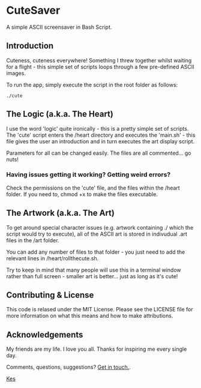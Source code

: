 CuteSaver
=========

A simple ASCII screensaver in Bash Script.


Introduction
------------

Cuteness, cuteness everywhere! Something I threw together whilst waiting for a flight - this simple set of scripts loops through a few pre-defined ASCII images.

To run the app, simply execute the script in the root folder as follows:

```bash:
./cute
```


The Logic (a.k.a. The Heart)
----------------------------

I use the word 'logic' quite ironically - this is a pretty simple set of scripts. The 'cute' script enters the /heart directory and executes the 'main.sh' - this file gives the user an introduction and in turn executes the art display script.

Parameters for all can be changed easily. The files are all commented... go nuts!

### Having issues getting it working? Getting weird errors?

Check the permissions on the 'cute' file, and the files within the /heart folder. If you need to, chmod +x to make the files executable.


The Artwork (a.k.a. The Art)
----------------------------

To get around special character issues (e.g. artwork containing ./ which the script would try to execute), all of the ASCII art is stored in indivudual .art files in the /art folder.

You can add any number of files to that folder - you just need to add the relevant lines in /heart/rollthecute.sh.

Try to keep in mind that many people will use this in a terminal window rather than full screen - smaller art is better... just as long as it's cute!


Contributing & License
--------------

This code is relased under the MIT License. Please see the LICENSE file for more information on what this means and how to make attributions.

Acknowledgements
----------------

My friends are my life. I love you all. Thanks for inspiring me every single day.

Comments, questions, suggestions? [Get in touch.](mailto:kes@kesgai.com).

[Kes](http://www.kesgai.com)